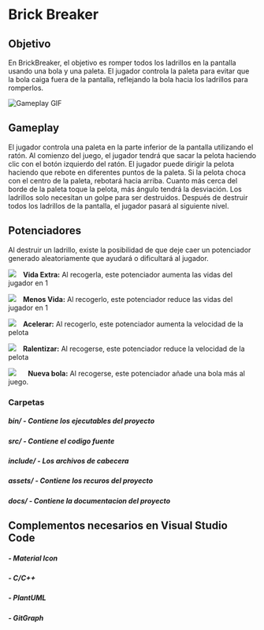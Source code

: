 # Brick Breaker

## Objetivo

En BrickBreaker, el objetivo es romper todos los ladrillos en la pantalla usando una bola y una paleta. El jugador controla la paleta para evitar que la bola caiga fuera de la pantalla, reflejando la bola hacia los ladrillos para romperlos.


![Gameplay GIF](assets/screenshots/brick_breaker.gif)

## Gameplay

El jugador controla una paleta en la parte inferior de la pantalla utilizando el ratón. Al comienzo del juego, el jugador tendrá que sacar la pelota haciendo clic con el botón izquierdo del ratón. El jugador puede dirigir la pelota haciendo que rebote en diferentes puntos de la paleta. Si la pelota choca con el centro de la paleta, rebotará hacia arriba. Cuanto más cerca del borde de la paleta toque la pelota, más ángulo tendrá la desviación. Los ladrillos solo necesitan un golpe para ser destruidos. Después de destruir todos los ladrillos de la pantalla, el jugador pasará al siguiente nivel.

## Potenciadores

Al destruir un ladrillo, existe la posibilidad de que deje caer un potenciador generado aleatoriamente que ayudará o dificultará al jugador.

<img style="padding-right: 10px" src="assets/screenshots/extra-life.png"></image> **Vida Extra:** Al recogerla, este potenciador aumenta las vidas del jugador en 1

<img style="padding-right: 10px" src="assets/screenshots/lose-life.png"></image> **Menos Vida:** Al recogerlo, este potenciador reduce las vidas del jugador en 1

<img style="padding-right: 10px" src="assets/screenshots/speed-up.png"></image>  **Acelerar:** Al recogerlo, este potenciador aumenta la velocidad de la pelota

<img style="padding-right: 10px" src="assets/screenshots/slow-down.png"></image>  **Ralentizar:**  Al recogerse, este potenciador reduce la velocidad de la pelota

<img style="padding-right: 20px" src="assets/screenshots/new-ball.png"></image>  **Nueva bola:** Al recogerse, este potenciador añade una bola más al juego.


### Carpetas

##### bin/ - Contiene los ejecutables del proyecto
##### src/ - Contiene el codigo fuente
##### include/ - Los archivos de cabecera 
##### assets/ - Contiene los recuros del proyecto
##### docs/ - Contiene la documentacion del proyecto

## Complementos necesarios en Visual Studio Code

##### - Material Icon
##### - C/C++
##### - PlantUML
##### - GitGraph

